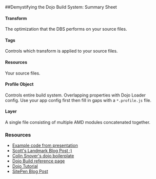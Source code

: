 ##Demystifying the Dojo Build System: Summary Sheet

#### Transform 
The optimization that the DBS performs on your source files.

#### Tags 
Controls which transform is applied to your source files.

#### Resources 
Your source files.

#### Profile Object
Controls entire build system. Overlapping properties with Dojo Loader config. Use your app config first then fill in gaps with a `*.profile.js` file.

#### Layer
A single file consisting of multiple AMD modules concatenated together.

### Resources
- [Example code from presentation](https://github.com/stdavis/dojo-build-presentation/)
- [Scott's Landmark Blog Post ;)](http://geospatialscott.blogspot.com/2013/09/the-esri-api-for-javascriptdojo-build.html)
- [Colin Snover's dojo boilerplate](https://github.com/csnover/dojo-boilerplate/)
- [Dojo Build reference page](http://dojotoolkit.org/reference-guide/1.9/build/buildSystem.html)
- [Dojo Tutorial](http://dojotoolkit.org/documentation/tutorials/1.9/build/)
- [SitePen Blog Post](http://www.sitepen.com/blog/2012/06/11/dgrid-and-dojo-nano-build/)

